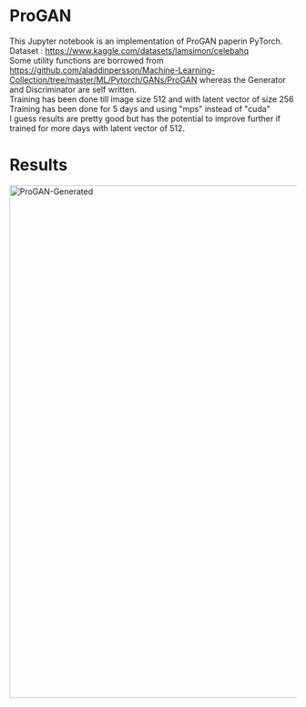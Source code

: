 # ProGAN
This Jupyter notebook is an implementation of ProGAN paperin PyTorch.</br>
Dataset : https://www.kaggle.com/datasets/lamsimon/celebahq</br>
Some utility functions are borrowed from https://github.com/aladdinpersson/Machine-Learning-Collection/tree/master/ML/Pytorch/GANs/ProGAN whereas the Generator and Discriminator are self written.</br>
Training has been done till image size 512 and with latent vector of size 256</br>
Training has been done for 5 days and using "mps" instead of "cuda"</br>
I guess results are pretty good but has the potential to improve further if trained for more days with latent vector of 512.</br>

# Results
<img width="1200" height="900" alt="ProGAN-Generated" src="https://github.com/user-attachments/assets/767e0059-7bb4-4d1a-baba-56547dee8186" />

